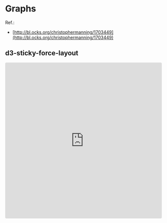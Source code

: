 # Graphs
Ref.:
* [http://bl.ocks.org/christophermanning/1703449](http://bl.ocks.org/christophermanning/1703449)

## d3-sticky-force-layout
<iframe src="https://codesandbox.io/embed/d3-sticky-force-layout-b98l86?fontsize=14&hidenavigation=1&theme=light&view=preview"
     style="width:100%; height:500px; border:0; border-radius: 4px; overflow:hidden;"
     title="d3-sticky-force-layout"
     allow="accelerometer; ambient-light-sensor; camera; encrypted-media; geolocation; gyroscope; hid; microphone; midi; payment; usb; vr; xr-spatial-tracking"
     sandbox="allow-forms allow-modals allow-popups allow-presentation allow-same-origin allow-scripts"
   ></iframe>
